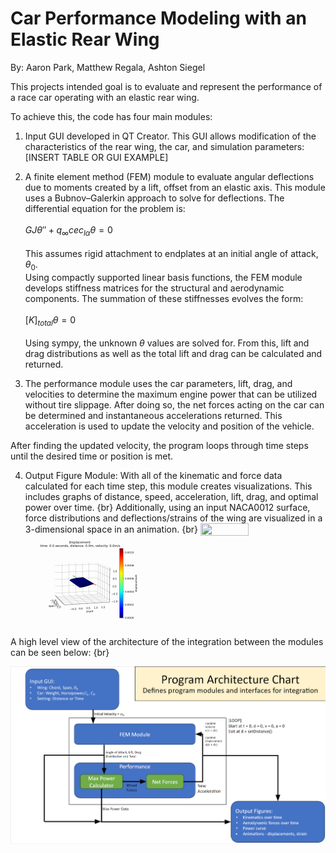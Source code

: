 # Car Performance Modeling with an Elastic Rear Wing
By: Aaron Park, Matthew Regala, Ashton Siegel

This projects intended goal is to evaluate and represent the performance of a race car operating with an elastic rear wing.

To achieve this, the code has four main modules:

1) Input GUI developed in QT Creator. This GUI allows modification of the characteristics of the rear wing, the car, and simulation parameters:
[INSERT TABLE OR GUI EXAMPLE]
  
2) A finite element method (FEM) module to evaluate angular deflections due to moments created by a lift, offset from an elastic axis. This module uses a Bubnov–Galerkin approach to solve for deflections. The differential equation for the problem is: <br>  
$GJ\theta'' + q_{\infty }cec_{l\alpha }\theta = 0$ <br>  
This assumes rigid attachment to endplates at an initial angle of attack, $\theta_0$. <br>
Using compactly supported linear basis functions, the FEM module develops stiffness matrices for the structural and aerodynamic components. The summation of these stiffnesses evolves the form: <br>  
$[K]_{total} \theta = 0$ <br>  
Using sympy, the unknown $\theta$ values are solved for. From this, lift and drag distributions as well as the total lift and drag can be calculated and returned.

3) The performance module uses the car parameters, lift, drag, and velocities to determine the maximum engine power that can be utilized without tire slippage. After doing so, the net forces acting on the car can be determined and instantaneous accelerations returned. This acceleration is used to update the velocity and position of the vehicle.

After finding the updated velocity, the program loops through time steps until the desired time or position is met.


4) Output Figure Module: With all of the kinematic and force data calculated for each time step, this module creates visualizations. This includes graphs of distance, speed, acceleration, lift, drag, and optimal power over time. {br}
   Additionally, using an input NACA0012 surface, force distributions and deflections/strains of the wing are visualized in a 3-dimensional space in an animation. {br}
   <img src= "https://github.com/mregala-ut/ME396GroupG2/blob/main/NACA0012_main_data1.gif" width=40% height=40% align="center">
   <img src= "https://github.com/mregala-ut/ME396GroupG2/blob/main/NACA0012_main_displacement1.gif" width=40% height=40% align="center">

   

A high level view of the architecture of the integration between the modules can be seen below: {br}  

![Project Interface Chart](https://github.com/mregala-ut/ME396GroupG2/blob/main/Project_InterfaceChart.png?raw=true)
